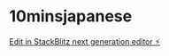 # 10minsjapanese

[Edit in StackBlitz next generation editor ⚡️](https://stackblitz.com/~/github.com/jerrihuang/10minsjapanese)